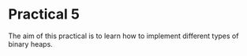 # Practical 5

The aim of this practical is to learn how to implement different types of binary heaps.
